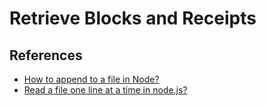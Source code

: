 # Retrieve Blocks and Receipts

## References

- [How to append to a file in Node?](https://stackoverflow.com/questions/3459476/how-to-append-to-a-file-in-node/43370201#43370201)
- [Read a file one line at a time in node.js?](https://stackoverflow.com/questions/6156501/read-a-file-one-line-at-a-time-in-node-js)